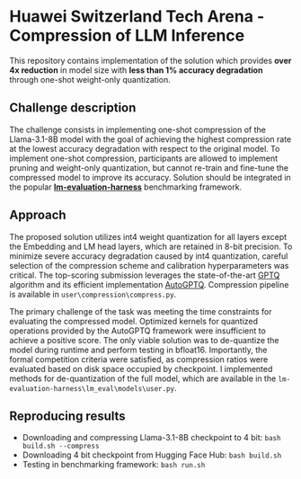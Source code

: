 # Huawei Switzerland Tech Arena - Compression of LLM Inference
This repository contains implementation of the solution which provides **over 4x reduction** in model size with **less than 1% accuracy degradation** through one-shot weight-only quantization.

## Challenge description 
The challenge consists in implementing one-shot compression of the Llama-3.1-8B
model with the goal of achieving the highest compression rate at the lowest
accuracy degradation with respect to the original model. To implement one-shot compression, participants are allowed to implement pruning and
weight-only quantization, but cannot re-train and fine-tune the compressed model to
improve its accuracy. Solution should be integrated in the popular [**lm-evaluation-harness**](https://arxiv.org/abs/2210.17323) benchmarking
framework.

## Approach
The proposed solution utilizes int4 weight quantization for all layers except the Embedding and LM head layers, which are retained in 8-bit precision. To minimize severe accuracy degradation caused by int4 quantization, careful selection of the compression scheme and calibration hyperparameters was critical. The top-scoring submission leverages the state-of-the-art [GPTQ](https://arxiv.org/abs/2210.17323) algorithm and its efficient implementation [AutoGPTQ](https://github.com/PanQiWei/AutoGPTQ.git). Compression pipeline is available in `user\compression\compress.py`.

The primary challenge of the task was meeting the time constraints for evaluating the compressed model. Optimized kernels for quantized operations provided by the AutoGPTQ framework were insufficient to achieve a positive score. The only viable solution was to de-quantize the model during runtime and perform testing in bfloat16. Importantly, the formal competition criteria were satisfied, as compression ratios were evaluated based on disk space occupied by checkpoint. I implemented methods for de-quantization of the full model, which are available in the `lm-evaluation-harness\lm_eval\models\user.py`.

## Reproducing results
- Downloading and compressing Llama-3.1-8B checkpoint to 4 bit:
``bash build.sh --compress``
- Downloading 4 bit checkpoint from Hugging Face Hub:
``bash build.sh``
- Testing in benchmarking framework:
``bash run.sh``

